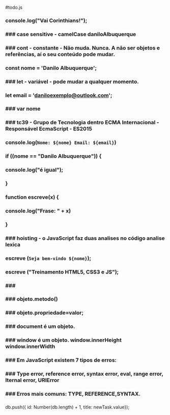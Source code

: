#todo.js

###   console.log("Vai Corinthians!");


###  ### case sensitive - camelCase daniloAlbuquerque
###  ### cont - constante - Não muda. Nunca. A não ser objetos e referências, aí o seu conteúdo pode mudar.
###  const nome = 'Danilo Albuquerque';



###  ### let - variável - pode mudar a qualquer momento.
###  let email = 'daniloexemplo@outlook.com';

###  ### var nome
###  ### tc39 - Grupo de Tecnologia dentro ECMA Internacional - Responsável EcmaScript - ES2015

###  console.log(`Nome: ${nome} Email: ${email}`)


###  if ((nome == "Danilo Albuquerque")) {
###      console.log("é igual");
###  }




###  function escreve(x) {
###      console.log("Frase: " + x) 
###  }

###  ### hoisting - o JavaScript faz duas analises no código analise lexica 



###  escreve (`Seja bem-vindo ${nome}`);
###  escreve ("Treinamento HTML5, CSS3 e JS");


###  ### ########################################
###  ### objeto.metodo()
###  ### objeto.propriedade=valor;



###  ### document é um objeto.

###  ### window é um objeto. window.innerHeight window.innerWidth

###  ### Em JavaScript existem 7 tipos de erros:

###  ### Type error, reference error, syntax error, eval, range error, Iternal error, URIError

###  ### Erros mais comuns: TYPE, REFERENCE,SYNTAX.

### ##########################################################################################



db.push({ id: Number(db.length) + 1, title: newTask.value});